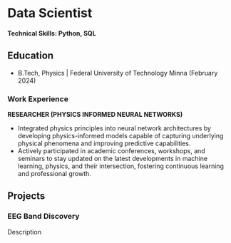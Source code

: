 # Data Scientist

#### Technical Skills: Python, SQL

## Education
- B.Tech, Physics | Federal University of Technology Minna (February 2024)

### Work Experience
**RESEARCHER (PHYSICS INFORMED NEURAL NETWORKS)**
- Integrated physics principles into neural network architectures by developing physics-informed models
capable of capturing underlying physical phenomena and improving predictive capabilities.
- Actively participated in academic conferences, workshops, and seminars to stay updated on the latest
developments in machine learning, physics, and their
intersection, fostering continuous learning and professional growth.

## Projects
### EEG Band Discovery

Description
